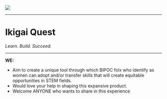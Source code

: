 <img align="center" src="https://drive.google.com/file/d/1om2uw5fXTbMTp3Ze-03hMF5eNmMyj-GZ/view?usp=sharing"/>

---

# Ikigai Quest
*Learn. Build. Succeed.*

---

**WE:**
- Aim to create a unique tool through which BIPOC folx who identify as women can adopt and/or transfer skills that will create equitable opportunities in STEM fields.
- Would love your help in shaping this expansive product.
- Welcome ANYONE who wants to share in this experience

